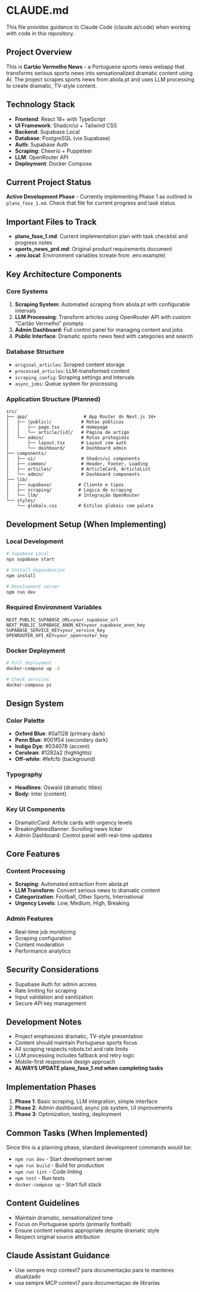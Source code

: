 # CLAUDE.md

This file provides guidance to Claude Code (claude.ai/code) when working with code in this repository.

## Project Overview

This is **Cartão Vermelho News** - a Portuguese sports news webapp that transforms serious sports news into sensationalized dramatic content using AI. The project scrapes sports news from abola.pt and uses LLM processing to create dramatic, TV-style content.

## Technology Stack

- **Frontend**: React 18+ with TypeScript
- **UI Framework**: Shadcn/ui + Tailwind CSS
- **Backend**: Supabase Local
- **Database**: PostgreSQL (via Supabase)
- **Auth**: Supabase Auth
- **Scraping**: Cheerio + Puppeteer
- **LLM**: OpenRouter API
- **Deployment**: Docker Compose

## Current Project Status

**Active Development Phase** - Currently implementing Phase 1 as outlined in `plano_fase_1.md`. Check that file for current progress and task status.

## Important Files to Track

- **plano_fase_1.md**: Current implementation plan with task checklist and progress notes
- **sports_news_prd.md**: Original product requirements document
- **.env.local**: Environment variables (create from .env.example)

## Key Architecture Components

### Core Systems
1. **Scraping System**: Automated scraping from abola.pt with configurable intervals
2. **LLM Processing**: Transform articles using OpenRouter API with custom "Cartão Vermelho" prompts
3. **Admin Dashboard**: Full control panel for managing content and jobs
4. **Public Interface**: Dramatic sports news feed with categories and search

### Database Structure
- `original_articles`: Scraped content storage
- `processed_articles`: LLM-transformed content
- `scraping_config`: Scraping settings and intervals
- `async_jobs`: Queue system for processing

### Application Structure (Planned)
```
src/
├── app/                     # App Router do Next.js 14+
│   ├── (public)/           # Rotas públicas
│   │   ├── page.tsx        # Homepage
│   │   └── article/[id]/   # Página de artigo
│   └── admin/              # Rotas protegidas
│       ├── layout.tsx      # Layout com auth
│       └── dashboard/      # Dashboard admin
├── components/
│   ├── ui/                 # Shadcn/ui components
│   ├── common/             # Header, Footer, Loading
│   ├── articles/           # ArticleCard, ArticleList
│   └── admin/              # Dashboard components
├── lib/
│   ├── supabase/          # Cliente e tipos
│   ├── scraping/          # Lógica de scraping
│   └── llm/               # Integração OpenRouter
└── styles/
    └── globals.css        # Estilos globais com paleta
```

## Development Setup (When Implementing)

### Local Development
```bash
# Supabase Local
npx supabase start

# Install dependencies
npm install

# Development server
npm run dev
```

### Required Environment Variables
```
NEXT_PUBLIC_SUPABASE_URL=your_supabase_url
NEXT_PUBLIC_SUPABASE_ANON_KEY=your_supabase_anon_key
SUPABASE_SERVICE_KEY=your_service_key
OPENROUTER_API_KEY=your_openrouter_key
```

### Docker Deployment
```bash
# Full deployment
docker-compose up -d

# Check services
docker-compose ps
```

## Design System

### Color Palette
- **Oxford Blue**: #0a1128 (primary dark)
- **Penn Blue**: #001f54 (secondary dark)
- **Indigo Dye**: #034078 (accent)
- **Cerulean**: #1282a2 (highlights)
- **Off-white**: #fefcfb (background)

### Typography
- **Headlines**: Oswald (dramatic titles)
- **Body**: Inter (content)

### Key UI Components
- DramaticCard: Article cards with urgency levels
- BreakingNewsBanner: Scrolling news ticker
- Admin Dashboard: Control panel with real-time updates

## Core Features

### Content Processing
- **Scraping**: Automated extraction from abola.pt
- **LLM Transform**: Convert serious news to dramatic content
- **Categorization**: Football, Other Sports, International
- **Urgency Levels**: Low, Medium, High, Breaking

### Admin Features
- Real-time job monitoring
- Scraping configuration
- Content moderation
- Performance analytics

## Security Considerations

- Supabase Auth for admin access
- Rate limiting for scraping
- Input validation and sanitization
- Secure API key management

## Development Notes

- Project emphasizes dramatic, TV-style presentation
- Content should maintain Portuguese sports focus
- All scraping respects robots.txt and rate limits
- LLM processing includes fallback and retry logic
- Mobile-first responsive design approach
- **ALWAYS UPDATE plano_fase_1.md when completing tasks**

## Implementation Phases

1. **Phase 1**: Basic scraping, LLM integration, simple interface
2. **Phase 2**: Admin dashboard, async job system, UI improvements
3. **Phase 3**: Optimization, testing, deployment

## Common Tasks (When Implemented)

Since this is a planning phase, standard development commands would be:
- `npm run dev` - Start development server
- `npm run build` - Build for production
- `npm run lint` - Code linting
- `npm test` - Run tests
- `docker-compose up` - Start full stack

## Content Guidelines

- Maintain dramatic, sensationalized tone
- Focus on Portuguese sports (primarily football)
- Ensure content remains appropriate despite dramatic style
- Respect original source attribution

## Claude Assistant Guidance

- Use sempre mcp context7 para documentação para te manteres atualizado
- usa sempre MCP context7 para documentaçao de librarias